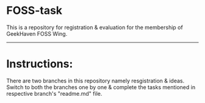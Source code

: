 # FOSS-task
This is a repository for registration &amp; evaluation for the membership of GeekHaven FOSS Wing.
___
# Instructions:
There are two branches in this repository namely resgistration & ideas. Switch to both the branches one by one & complete the tasks mentioned in respective branch's "readme.md" file. 